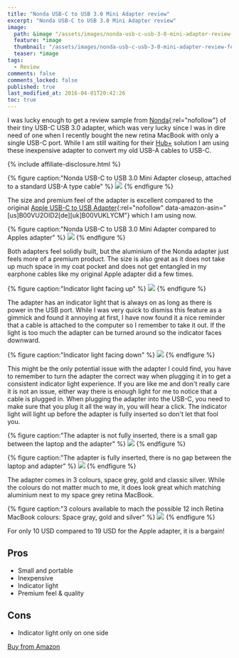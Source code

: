```yaml
---
title: "Nonda USB-C to USB 3.0 Mini Adapter review"
excerpt: "Nonda USB-C to USB 3.0 Mini Adapter review"
image:
  path: &image "/assets/images/nonda-usb-c-usb-3-0-mini-adapter-review-feature.jpg"
  feature: *image
  thumbnail: "/assets/images/nonda-usb-c-usb-3-0-mini-adapter-review-feature-th.jpg"
  teaser: *image
tags:
  - Review
comments: false
comments_locked: false
published: true
last_modified_at: 2016-04-01T20:42:26
toc: true
---
```

I was lucky enough to get a review sample from [Nonda](http://www.nonda.co){:rel="nofollow"} of their tiny USB-C USB 3.0 adapter, which was very lucky since I was in dire need of one when I recently bought the new retina MacBook with only a single USB-C port. While I am still waiting for their [Hub+](https://www.nonda.co/products/hub-mini-usb-c-hub-for-apple-macbook-12-inch) solution I am using these inexpensive adapter to convert my old USB-A cables to USB-C.

{% include affiliate-disclosure.html %}

{% figure caption:"Nonda USB-C to USB 3.0 Mini Adapter closeup, attached to a standard USB-A type cable" %}
![](/assets/images/nonda-usb-c-usb-3-0-mini-adapter-review-closeup-768.jpg)
{% endfigure %}

The size and premium feel of the adapter is excellent compared to the original [Apple USB-C to USB Adapter](https://www.amazon.com/dp/B00VU2OID2/){:rel="nofollow" data-amazon-asin="[us]B00VU2OID2[de][uk]B00VUKLYCM"} which I am using now.

{% figure caption:"Nonda USB-C to USB 3.0 Mini Adapter compared to Apples adapter" %}
![](/assets/images/nonda-usb-c-usb-3-0-mini-adapter-review-vs-apple-768.jpg)
{% endfigure %}

Both adapters feel solidly built, but the aluminium of the Nonda adapter just feels more of a premium product. The size is also great as it does not take up much space in my coat pocket and does not get entangled in my earphone cables like my original Apple adapter did a few times.

{% figure caption:"Indicator light facing up" %}
![](/assets/images/nonda-usb-c-usb-3-0-mini-adapter-review-indicator-light-up-768.jpg)
{% endfigure %}

The adapter has an indicator light that is always on as long as there is power in the USB port. While I was very quick to dismiss this feature as a gimmick and found it annoying at first, I have now found it a nice reminder that a cable is attached to the computer so I remember to take it out. If the light is too much the adapter can be turned around so the indicator faces downward.

{% figure caption:"Indicator light facing down" %}
![](/assets/images/nonda-usb-c-usb-3-0-mini-adapter-review-indicator-light-down-768.jpg)
{% endfigure %}

This might be the only potential issue with the adapter I could find, you have to remember to turn the adapter the correct way when plugging it in to get a consistent indicator light experience. If you are like me and don't really care it is not an issue, either way there is enough light for me to notice that a cable is plugged in.
When plugging the adapter into the USB-C, you need to make sure that you plug it all the way in, you will hear a click. The indicator light will light up before the adapter is fully inserted so don't let that fool you.

{% figure caption:"The adapter is not fully inserted, there is a small gap between the laptop and the adapter" %}
![](/assets/images/nonda-usb-c-usb-3-0-mini-adapter-review-not-fully-inserted-768.jpg)
{% endfigure %}

{% figure caption:"The adapter is fully inserted, there is no gap between the laptop and adapter" %}
![](/assets/images/nonda-usb-c-usb-3-0-mini-adapter-review-fully-inserted-768.jpg)
{% endfigure %}

The adapter comes in 3 colours, space grey, gold and classic silver. While the colours do not matter much to me, it does look great which matching aluminium next to my space grey retina MacBook.

{% figure caption:"3 colours available to mach the possible 12 inch Retina MacBook colours: Space gray, gold and silver" %}
![](/assets/images/nonda-usb-c-usb-3-0-mini-adapter-review-3-colors-1024.jpg)
{% endfigure %}

For only 10 USD compared to 19 USD for the Apple adapter, it is a bargain!

## Pros
- Small and portable
- Inexpensive
- Indicator light
- Premium feel & quality

## Cons
- Indicator light only on one side

<a href="https://www.amazon.com/dp/B015Z7XGLW/" class="btn" rel="nofollow" data-amazon-asin="{de}{uk}{us}{es}{it}{fr}{ca}B015Z7XGLW">Buy from Amazon</a>

